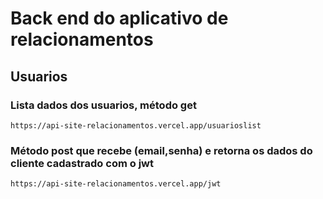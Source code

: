 # Back end do aplicativo de relacionamentos
## Usuarios
  ### Lista dados dos usuarios, método get
    https://api-site-relacionamentos.vercel.app/usuarioslist
  ### Método post que recebe (email,senha) e retorna os dados do cliente cadastrado com o jwt
    https://api-site-relacionamentos.vercel.app/jwt   